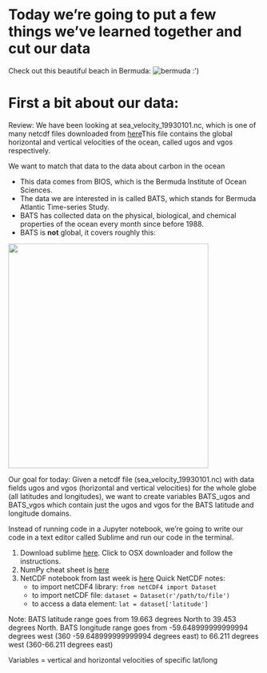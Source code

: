 # Today we’re going to put a few things we’ve learned together and cut our data

Check out this beautiful beach in Bermuda: 
![bermuda :')](https://www.gotobermuda.com/sites/default/files/styles/hero/public/head-south-shore-horseshoe-bay-beach.jpg?itok=OBBhtfew)

# First a bit about our data: 
Review: We have been looking at sea_velocity_19930101.nc, which is one of many netcdf files downloaded from [here](http://marine.copernicus.eu.)This file contains the global horizontal and vertical velocities of the ocean, called ugos and vgos respectively.

We want to match that data to the data about carbon in the ocean
* This data comes from BIOS, which is the Bermuda Institute of Ocean Sciences.  
* The data we are interested in is called BATS, which stands for Bermuda Atlantic Time-series Study. 
* BATS has collected data on the physical, biological, and chemical properties of the ocean every month since before 1988. 
* BATS is **not** global, it covers  roughly this: 

<img src="https://raw.githubusercontent.com/madesai22/ocean-ml/master/images/BATS_data.png" width="400" height="450" />


Our goal for today: 
Given a netcdf file (sea_velocity_19930101.nc) with data fields ugos and vgos (horizontal and vertical velocities) for the whole globe (all latitudes and longitudes), we want to create variables BATS_ugos and BATS_vgos which contain just the ugos and vgos for the BATS latitude and longitude domains. 

Instead of running code in a Jupyter notebook, we’re going to write our code in a text editor called Sublime and run our code in the terminal.

1. Download sublime [here](https://www.sublimetext.com/3). Click to OSX downloader and follow the instructions. 
2. NumPy cheat sheet is [here](https://github.com/madesai22/ocean-ml/blob/master/cheat-sheets-resources/numpy-cheat-sheet.pdf)
3. NetCDF notebook from last week is [here](https://github.com/madesai22/ocean-ml/blob/master/NetCDF-tutorial_empty.ipynb)
	Quick NetCDF notes:
	* to import netCDF4 library: `from netCDF4 import Dataset`
	* to import netCDF file: `dataset = Dataset(r'/path/to/file')`
	* to access a data element: `lat = dataset['latitude']`

Note: BATS latitude range goes from 19.663 degrees North to 39.453 degrees North.
BATS longitude range goes from -59.648999999999994 degrees west (360 -59.648999999999994 degrees east) to 66.211 degrees west (360-66.211 degrees east)

Variables = vertical and horizontal velocities of specific lat/long
